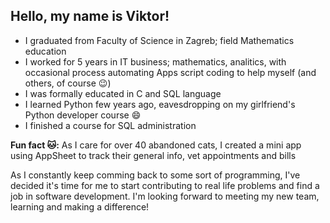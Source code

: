 ## Hello, my name is Viktor!

- I graduated from Faculty of Science in Zagreb; field Mathematics education
- I worked for 5 years in IT business; mathematics, analitics, with occasional process automating Apps script coding to help myself (and others, of course 😉)
- I was formally educated in C and SQL language
- I learned Python few years ago, eavesdropping on my girlfriend's Python developer course 😄
- I finished a course for SQL administration

**Fun fact 🐱:** As I care for over 40 abandoned cats, I created a mini app using AppSheet to track their general info, vet appointments and bills

As I constantly keep comming back to some sort of programming, I've decided it's time for me to start contributing to
real life problems and find a job in software development. I'm looking forward to meeting my new team, learning and making a difference!
